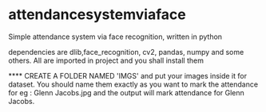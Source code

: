 # attendancesystemviaface
Simple attendance system via face recognition, written in python

dependencies are dlib,face_recognition, cv2, pandas, numpy and some others. All are imported in project and you shall install them 

**** CREATE A FOLDER NAMED 'IMGS' and put your images inside it for dataset. You should name them exactly as you want to mark the attendance for eg : Glenn Jacobs.jpg and the output will mark attendance for Glenn Jacobs.

